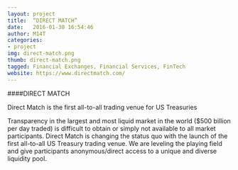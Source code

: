 ```yaml
---
layout: project
title:  “DIRECT MATCH”
date:   2016-01-30 16:54:46
author: M14T
categories:
- project
img: direct-match.png
thumb: direct-match.png
tagged: Financial Exchanges, Financial Services, FinTech
website: https://www.directmatch.com/
---
```

####DIRECT MATCH

Direct Match is the first all-to-all trading venue for US Treasuries 

Transparency in the largest and most liquid market in the world ($500 billion per day traded) is difficult to obtain or simply not available to all market participants. Direct Match is changing the status quo with the launch of the first all-to-all US Treasury trading venue. We are leveling the playing field and give participants anonymous/direct access to a unique and diverse liquidity pool.
